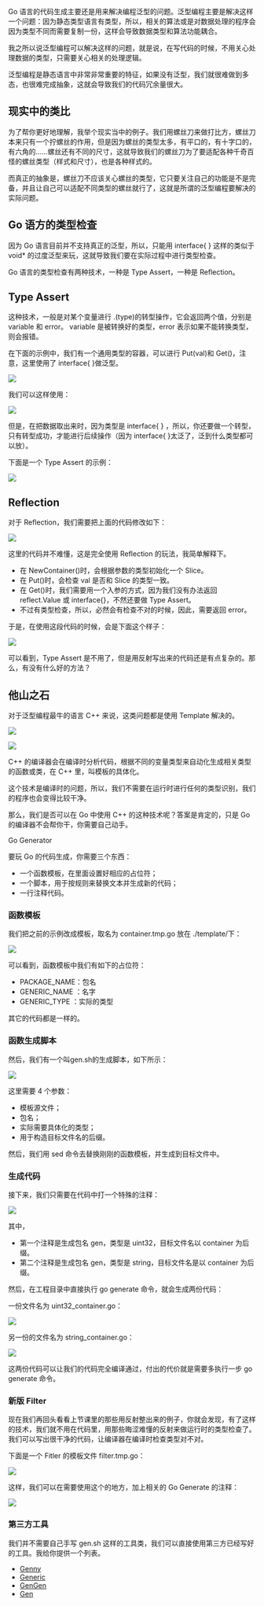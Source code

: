 Go 语言的代码生成主要还是用来解决编程泛型的问题。泛型编程主要是解决这样一个问题：因为静态类型语言有类型，所以，相关的算法或是对数据处理的程序会因为类型不同而需要复制一份，这样会导致数据类型和算法功能耦合。

我之所以说泛型编程可以解决这样的问题，就是说，在写代码的时候，不用关心处理数据的类型，只需要关心相关的处理逻辑。

泛型编程是静态语言中非常非常重要的特征，如果没有泛型，我们就很难做到多态，也很难完成抽象，这就会导致我们的代码冗余量很大。

## 现实中的类比

为了帮你更好地理解，我举个现实当中的例子。我们用螺丝刀来做打比方，螺丝刀本来只有一个拧螺丝的作用，但是因为螺丝的类型太多，有平口的，有十字口的，有六角的……螺丝还有不同的尺寸，这就导致我们的螺丝刀为了要适配各种千奇百怪的螺丝类型（样式和尺寸），也是各种样式的。

而真正的抽象是，螺丝刀不应该关心螺丝的类型，它只要关注自己的功能是不是完备，并且让自己可以适配不同类型的螺丝就行了，这就是所谓的泛型编程要解决的实际问题。

## Go 语方的类型检查

因为 Go 语言目前并不支持真正的泛型，所以，只能用 interface{ } 这样的类似于 void* 的过度泛型来玩，这就导致我们要在实际过程中进行类型检查。

Go 语言的类型检查有两种技术，一种是 Type Assert，一种是 Reflection。

## Type Assert

这种技术，一般是对某个变量进行 .(type)的转型操作，它会返回两个值，分别是 variable 和 error。 variable 是被转换好的类型，error 表示如果不能转换类型，则会报错。

在下面的示例中，我们有一个通用类型的容器，可以进行 Put(val)和 Get()，注意，这里使用了 interface{ }做泛型。

![](../../../statics/images/stack/golang/program-mode/go-generation_files/1.jpg)

我们可以这样使用：

![](../../../statics/images/stack/golang/program-mode/go-generation_files/2.jpg)

但是，在把数据取出来时，因为类型是 interface{ } ，所以，你还要做一个转型，只有转型成功，才能进行后续操作（因为 interface{ }太泛了，泛到什么类型都可以放）。

下面是一个 Type Assert 的示例：

![](../../../statics/images/stack/golang/program-mode/go-generation_files/3.jpg)

## Reflection

对于 Reflection，我们需要把上面的代码修改如下：

![](../../../statics/images/stack/golang/program-mode/go-generation_files/4.jpg)

这里的代码并不难懂，这是完全使用 Reflection 的玩法，我简单解释下。

- 在 NewContainer()时，会根据参数的类型初始化一个 Slice。
- 在 Put()时，会检查 val 是否和 Slice 的类型一致。
- 在 Get()时，我们需要用一个入参的方式，因为我们没有办法返回 reflect.Value 或 interface{}，不然还要做 Type Assert。
- 不过有类型检查，所以，必然会有检查不对的时候，因此，需要返回 error。

于是，在使用这段代码的时候，会是下面这个样子：

![](../../../statics/images/stack/golang/program-mode/go-generation_files/5.jpg)

可以看到，Type Assert 是不用了，但是用反射写出来的代码还是有点复杂的。那么，有没有什么好的方法？

## 他山之石

对于泛型编程最牛的语言 C++ 来说，这类问题都是使用 Template 解决的。

![](../../../statics/images/stack/golang/program-mode/go-generation_files/6.jpg)

![](../../../statics/images/stack/golang/program-mode/go-generation_files/7.jpg)

C++ 的编译器会在编译时分析代码，根据不同的变量类型来自动化生成相关类型的函数或类，在 C++ 里，叫模板的具体化。

这个技术是编译时的问题，所以，我们不需要在运行时进行任何的类型识别，我们的程序也会变得比较干净。

那么，我们是否可以在 Go 中使用 C++ 的这种技术呢？答案是肯定的，只是 Go 的编译器不会帮你干，你需要自己动手。

Go Generator

要玩 Go 的代码生成，你需要三个东西：

- 一个函数模板，在里面设置好相应的占位符；
- 一个脚本，用于按规则来替换文本并生成新的代码；
- 一行注释代码。

### 函数模板

我们把之前的示例改成模板，取名为 container.tmp.go 放在 ./template/下：

![](../../../statics/images/stack/golang/program-mode/go-generation_files/8.jpg)

可以看到，函数模板中我们有如下的占位符：

- PACKAGE_NAME：包名
- GENERIC_NAME ：名字
- GENERIC_TYPE ：实际的类型

其它的代码都是一样的。

### 函数生成脚本

然后，我们有一个叫gen.sh的生成脚本，如下所示：

![](../../../statics/images/stack/golang/program-mode/go-generation_files/9.jpg)

这里需要 4 个参数：

- 模板源文件；
- 包名；
- 实际需要具体化的类型；
- 用于构造目标文件名的后缀。

然后，我们用 sed 命令去替换刚刚的函数模板，并生成到目标文件中。

### 生成代码

接下来，我们只需要在代码中打一个特殊的注释：

![](../../../statics/images/stack/golang/program-mode/go-generation_files/10.jpg)

其中，

- 第一个注释是生成包名 gen，类型是 uint32，目标文件名以 container 为后缀。
- 第二个注释是生成包名 gen，类型是 string，目标文件名是以 container 为后缀。

然后，在工程目录中直接执行 go generate 命令，就会生成两份代码：

一份文件名为 uint32_container.go：

![](../../../statics/images/stack/golang/program-mode/go-generation_files/11.jpg)

另一份的文件名为 string_container.go：

![](../../../statics/images/stack/golang/program-mode/go-generation_files/12.jpg)

这两份代码可以让我们的代码完全编译通过，付出的代价就是需要多执行一步 go generate 命令。

### 新版 Filter

现在我们再回头看看上节课里的那些用反射整出来的例子，你就会发现，有了这样的技术，我们就不用在代码里，用那些晦涩难懂的反射来做运行时的类型检查了。我们可以写出很干净的代码，让编译器在编译时检查类型对不对。

下面是一个 Fitler 的模板文件 filter.tmp.go：

![](../../../statics/images/stack/golang/program-mode/go-generation_files/13.jpg)

这样，我们可以在需要使用这个的地方，加上相关的 Go Generate 的注释：

![](../../../statics/images/stack/golang/program-mode/go-generation_files/14.jpg)

### 第三方工具

我们并不需要自己手写 gen.sh 这样的工具类，我们可以直接使用第三方已经写好的工具。我给你提供一个列表。

- [Genny](https://github.com/cheekybits/genny)
- [Generic](https://github.com/taylorchu/generic)
- [GenGen](https://github.com/joeshaw/gengen)
- [Gen](https://github.com/clipperhouse/gen)